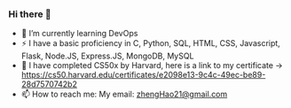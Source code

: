 ### Hi there 👋

- 🌱 I’m currently learning DevOps
- ⚡ I have a basic proficiency in C, Python, SQL, HTML, CSS, Javascript, Flask, Node.JS, Express.JS, MongoDB, MySQL
- 🔭 I have completed CS50x by Harvard, here is a link to my certificate -> https://cs50.harvard.edu/certificates/e2098e13-9c4c-49ec-be89-28d7570742b2
- 📫 How to reach me: My email: zhengHao21@gmail.com


<!--
**Limzhenghao/Limzhenghao** is a ✨ _special_ ✨ repository because its `README.md` (this file) appears on your GitHub profile.

Here are some ideas to get you started:

- 🔭 I’m currently working on ...
- 🌱 I’m currently learning ...
- 👯 I’m looking to collaborate on ...
- 🤔 I’m looking for help with ...
- 💬 Ask me about ...
- 📫 How to reach me: ...
- 😄 Pronouns: ...
- ⚡ Fun fact: ...
-->
